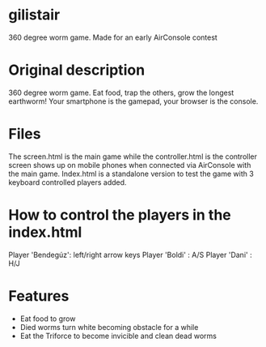 # gilistair
360 degree worm game. Made for an early AirConsole contest

# Original description
360 degree worm game. Eat food, trap the others, grow the longest earthworm! Your smartphone is the gamepad, your browser is the console.

# Files
The screen.html is the main game while the controller.html is the controller screen shows up on mobile phones when connected via AirConsole with the main game.
Index.html is a standalone version to test the game with 3 keyboard controlled players added.

# How to control the players in the index.html
Player 'Bendegúz': left/right arrow keys
Player 'Boldi' : A/S
Player 'Dani' : H/J

# Features
- Eat food to grow
- Died worms turn white becoming obstacle for a while
- Eat the Triforce to become invicible and clean dead worms
